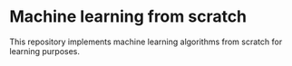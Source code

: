 # Machine learning from scratch
This repository implements machine learning algorithms from scratch for learning purposes.

